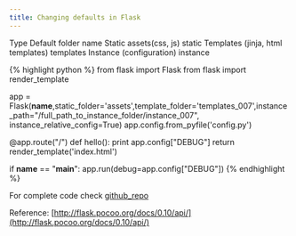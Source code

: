 ```yaml
---
title: Changing defaults in Flask
---
```


Type	Default folder name
Static assets(css, js)	static
Templates (jinja, html templates)	templates
Instance (configuration)	instance


{% highlight python %}
from flask import Flask
from flask import render_template

app = Flask(__name__,static_folder='assets',template_folder='templates_007',instance_path="/full_path_to_instance_folder/instance_007", instance_relative_config=True)
app.config.from_pyfile('config.py')

@app.route("/")
def hello():
 print app.config["DEBUG"]
 return render_template('index.html')

if __name__ == "__main__":
 app.run(debug=app.config["DEBUG"])
{% endhighlight %}

For complete code check [github_repo](https://github.com/goutham2027/flask-code/tree/master/change_flask_default_folders)

Reference: [http://flask.pocoo.org/docs/0.10/api/](http://flask.pocoo.org/docs/0.10/api/)
